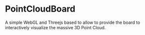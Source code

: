# PointCloudBoard
A simple WebGL and Threejs based to allow to provide the board to interactively visualize the massive 3D Point Cloud.  

